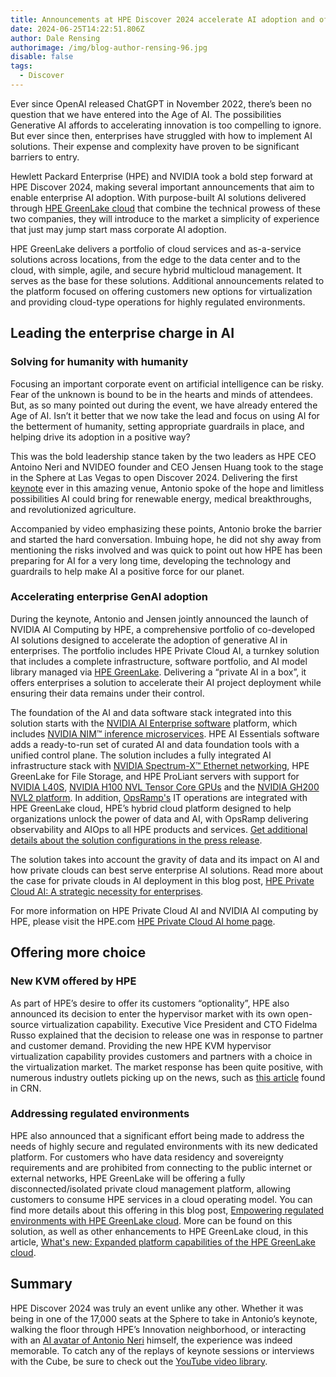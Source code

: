 ```yaml
---
title: Announcements at HPE Discover 2024 accelerate AI adoption and offer optionality
date: 2024-06-25T14:22:51.806Z
author: Dale Rensing
authorimage: /img/blog-author-rensing-96.jpg
disable: false
tags:
  - Discover
---
```

Ever since OpenAI released ChatGPT in November 2022, there’s been no question that we have entered into the Age of AI. The possibilities Generative AI affords to accelerating innovation is too compelling to ignore. But ever since then, enterprises have struggled with how to implement AI solutions. Their expense and complexity have proven to be significant barriers to entry.

Hewlett Packard Enterprise (HPE) and NVIDIA took a bold step forward at HPE Discover 2024, making several important announcements that aim to enable enterprise AI adoption. With purpose-built AI solutions delivered through [HPE GreenLake cloud](https://www.hpe.com/us/en/greenlake.html) that combine the technical prowess of these two companies, they will introduce to the market a simplicity of experience that just may jump start mass corporate AI adoption. 

HPE GreenLake delivers a portfolio of cloud services and as-a-service solutions across locations, from the edge to the data center and to the cloud, with simple, agile, and secure hybrid multicloud management. It serves as the base for these solutions. Additional announcements related to the platform focused on offering customers new options for virtualization and providing cloud-type operations for highly regulated environments. 

## Leading the enterprise charge in AI

### Solving for humanity with humanity

Focusing an important corporate event on artificial intelligence can be risky. Fear of the unknown is bound to be in the hearts and minds of attendees. But, as so many pointed out during the event, we have already entered the Age of AI. Isn’t it better that we now take the lead and focus on using AI for the betterment of humanity, setting appropriate guardrails in place, and helping drive its adoption in a positive way?

This was the bold leadership stance taken by the two leaders as HPE CEO Antoino Neri and NVIDEO founder and CEO Jensen Huang took to the stage in the Sphere at Las Vegas to open Discover 2024. Delivering the first [keynote](https://www.youtube.com/watch?v=p28lHtjWn5k) ever in this amazing venue, Antonio spoke of the hope and limitless possibilities AI could bring for renewable energy, medical breakthroughs, and revolutionized agriculture. 

Accompanied by video emphasizing these points, Antonio broke the barrier and started the hard conversation. Imbuing hope, he did not shy away from mentioning the risks involved and was quick to point out how HPE has been preparing for AI for a very long time, developing the technology and guardrails to help make AI a positive force for our planet.

### Accelerating enterprise GenAI adoption

During the keynote, Antonio and Jensen jointly announced the launch of NVIDIA AI Computing by HPE, a comprehensive portfolio of co-developed AI solutions designed to accelerate the adoption of generative AI in enterprises. The portfolio includes HPE Private Cloud AI, a turnkey solution that includes a complete infrastructure, software portfolio, and AI model library managed via [HPE GreenLake](https://www.hpe.com/us/en/greenlake.html). Delivering a “private AI in a box”, it offers enterprises a solution to accelerate their AI project deployment while ensuring their data remains under their control.

The foundation of the AI and data software stack integrated into this solution starts with the [NVIDIA AI Enterprise software](https://www.nvidia.com/en-us/data-center/products/ai-enterprise/) platform, which includes [NVIDIA NIM™ inference microservices](https://www.nvidia.com/en-us/ai/#referrer=ai-subdomain?ncid=pa-srch-goog-772333&_bt=697697685508&_bk=nvidia%20nim&_bm=e&_bn=g&_bg=165151891361&gad_source=1&gclid=EAIaIQobChMIlJ2kiNS4hgMVyi2tBh0XRw5KEAAYASAAEgI3ivD_BwE). HPE AI Essentials software adds a ready-to-run set of curated AI and data foundation tools with a unified control plane. The solution includes a fully integrated AI infrastructure stack with [NVIDIA Spectrum-X™ Ethernet networking](https://www.nvidia.com/en-us/networking/spectrumx/), HPE GreenLake for File Storage, and HPE ProLiant servers with support for [NVIDIA L40S](https://www.nvidia.com/en-us/data-center/l40s/), [NVIDIA H100 NVL Tensor Core GPUs](https://www.nvidia.com/en-us/data-center/h100/) and the [NVIDIA GH200 NVL2 platform](https://www.nvidia.com/en-us/data-center/grace-hopper-superchip/). In addition, [OpsRamp's](https://www.hpe.com/us/en/opsramp.html?jumpid=ps_tvmvd4zkn_aid-521080156&ef_id=CjwKCAjw1K-zBhBIEiwAWeCOF0lwzLIS76IvYTcWyzQOw935SmbZgRafDYLekOCalqkzT29SVp0WOxoC_FIQAvD_BwE:G:s&s_kwcid=AL!13472!3!702006004480!e!!g!!hpe%20opsramp!21375753832!169113463891&gad_source=1&gclid=CjwKCAjw1K-zBhBIEiwAWeCOF0lwzLIS76IvYTcWyzQOw935SmbZgRafDYLekOCalqkzT29SVp0WOxoC_FIQAvD_BwE) IT operations are integrated with HPE GreenLake cloud, HPE’s hybrid cloud platform designed to help organizations unlock the power of data and AI, with OpsRamp delivering observability and AIOps to all HPE products and services. [Get additional details about the solution configurations in the press release](https://www.hpe.com/us/en/newsroom/press-release/2024/06/hewlett-packard-enterprise-and-nvidia-announce-nvidia-ai-computing-by-hpe-to-accelerate-generative-ai-industrial-revolution.html).

The solution takes into account the gravity of data and its impact on AI and how private clouds can best serve enterprise AI solutions. Read more about the case for private clouds in AI deployment in this blog post, [HPE Private Cloud AI: A strategic necessity for enterprises](https://community.hpe.com/t5/ai-unlocked/hpe-private-cloud-ai-a-strategic-necessity-for-enterprises/ba-p/7217830).

For more information on HPE Private Cloud AI and NVIDIA AI computing by HPE, please visit the HPE.com [HPE Private Cloud AI home page](https://www.hpe.com/us/en/private-cloud-ai.html). 

## Offering more choice

### New KVM offered by HPE

As part of HPE’s desire to offer its customers “optionality”, HPE also announced its decision to enter the hypervisor market with its own open-source virtualization capability. Executive Vice President and CTO Fidelma Russo explained that the decision to release one was in response to partner and customer demand. Providing the new HPE KVM hypervisor virtualization capability provides customers and partners with a choice in the virtualization market. The market response has been quite positive, with numerous industry outlets picking up on the news, such as [this article](https://www.crn.com/news/virtualization/2024/cto-fidelma-russo-on-customer-choice-trust-and-why-hpe-now-has-its-own-virtualization-capability) found in CRN.

### Addressing regulated environments

HPE also announced that a significant effort being made to address the needs of highly secure and regulated environments with its new dedicated platform. For customers who have data residency and sovereignty requirements and are prohibited from connecting to the public internet or external networks, HPE GreenLake will be offering a fully disconnected/isolated private cloud management platform, allowing customers to consume HPE services in a cloud operating model. You can find more details about this offering in this blog post, [Empowering regulated environments with HPE GreenLake cloud](https://community.hpe.com/t5/the-cloud-experience-everywhere/empowering-regulated-environments-with-hpe-greenlake-cloud/ba-p/7217339). More can be found on this solution, as well as other enhancements to HPE GreenLake cloud, in this article, [What's new: Expanded platform capabilities of the HPE GreenLake cloud](https://community.hpe.com/t5/the-cloud-experience-everywhere/what-s-new-expanded-platform-capabilities-of-the-hpe-greenlake/ba-p/7217343).

## Summary

HPE Discover 2024 was truly an event unlike any other. Whether it was being in one of the 17,000 seats at the Sphere to take in Antonio’s keynote, walking the floor through HPE’s Innovation neighborhood, or interacting with an [AI avatar of Antonio Neri](https://x.com/hpe/status/1803965843707170980?s=46) himself, the experience was indeed memorable. To catch any of the replays of keynote sessions or interviews with the Cube, be sure to check out the [YouTube video library](https://www.youtube.com/watch?v=-FEzi51gs9g).
